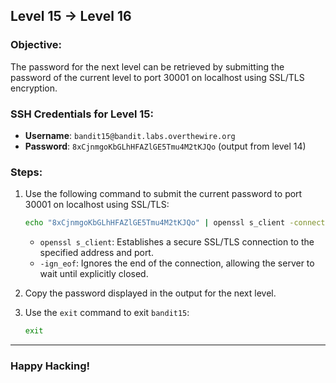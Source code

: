 ## Level 15 → Level 16

### Objective:
The password for the next level can be retrieved by submitting the password of the current level to port 30001 on localhost using SSL/TLS encryption.

### SSH Credentials for Level 15:
- **Username**: `bandit15@bandit.labs.overthewire.org`
- **Password**: `8xCjnmgoKbGLhHFAZlGE5Tmu4M2tKJQo` (output from level 14)

### Steps:

1. Use the following command to submit the current password to port 30001 on localhost using SSL/TLS:
    ```bash
    echo "8xCjnmgoKbGLhHFAZlGE5Tmu4M2tKJQo" | openssl s_client -connect localhost:30001 -ign_eof
    ```
   - `openssl s_client`: Establishes a secure SSL/TLS connection to the specified address and port.
   - `-ign_eof`: Ignores the end of the connection, allowing the server to wait until explicitly closed.

2. Copy the password displayed in the output for the next level.

3. Use the `exit` command to exit `bandit15`:
    ```bash
    exit
    ```

---

### Happy Hacking!
